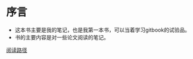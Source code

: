 # 序言

* 这本书主要是我的笔记，也是我第一本书，可以当着学习gitbook的试验品。
* 书的主要内容是对一些论文阅读的笔记。



[阅读路径](https://c-dafan.gitbooks.io/image_paper_note/content/)

